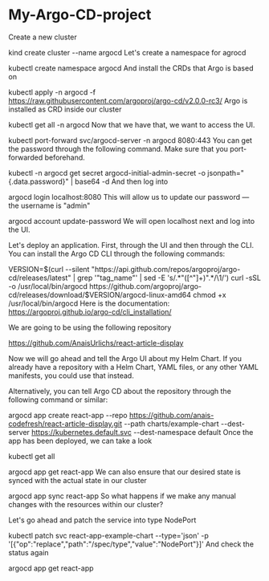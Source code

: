 # My-Argo-CD-project
Create a new cluster


kind create cluster --name argocd
Let's create a namespace for agrocd


kubectl create namespace argocd
And install the CRDs that Argo is based on


kubectl apply -n argocd -f https://raw.githubusercontent.com/argoproj/argo-cd/v2.0.0-rc3/
Argo is installed as CRD inside our cluster


kubectl get all -n argocd
Now that we have that, we want to access the UI.


kubectl port-forward svc/argocd-server -n argocd 8080:443
You can get the password through the following command. Make sure that you port-forwarded beforehand.


kubectl -n argocd get secret argocd-initial-admin-secret -o jsonpath="{.data.password}" | base64 -d
And then log into


argocd login localhost:8080
This will allow us to update our password — the username is "admin"


argocd account update-password
We will open localhost next and log into the UI.

Let's deploy an application. First, through the UI and then through the CLI. You can install the Argo CD CLI through the following commands:


VERSION=$(curl --silent "https://api.github.com/repos/argoproj/argo-cd/releases/latest" | grep '"tag_name"' | sed -E 's/.*"([^"]+)".*/\1/')
curl -sSL -o /usr/local/bin/argocd https://github.com/argoproj/argo-cd/releases/download/$VERSION/argocd-linux-amd64
chmod +x /usr/local/bin/argocd
Here is the documentation: https://argoproj.github.io/argo-cd/cli_installation/

We are going to be using the following repository

https://github.com/AnaisUrlichs/react-article-display

Now we will go ahead and tell the Argo UI about my Helm Chart. If you already have a repository with a Helm Chart, YAML files, or any other YAML manifests, you could use that instead.

Alternatively, you can tell Argo CD about the repository through the following command or similar:


argocd app create react-app --repo https://github.com/anais-codefresh/react-article-display.git --path charts/example-chart --dest-server https://kubernetes.default.svc --dest-namespace default
Once the app has been deployed, we can take a look


kubectl get all

argocd app get react-app
We can also ensure that our desired state is synced with the actual state in our cluster


argocd app sync react-app
So what happens if we make any manual changes with the resources within our cluster?

Let's go ahead and patch the service into type NodePort


kubectl patch svc react-app-example-chart --type='json' -p '[{"op":"replace","path":"/spec/type","value":"NodePort"}]'
And check the status again


argocd app get react-app
